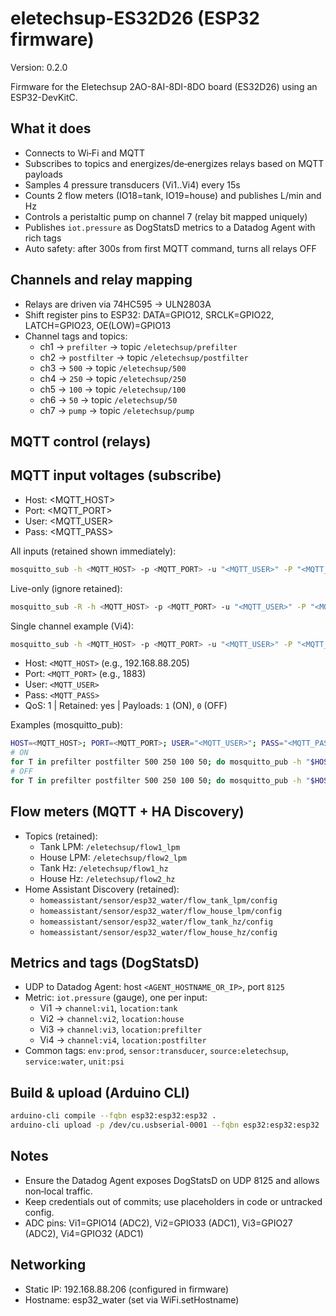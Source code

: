 # eletechsup-ES32D26 (ESP32 firmware)

Version: 0.2.0

Firmware for the Eletechsup 2AO-8AI-8DI-8DO board (ES32D26) using an ESP32-DevKitC.

## What it does
- Connects to Wi‑Fi and MQTT
- Subscribes to topics and energizes/de‑energizes relays based on MQTT payloads
- Samples 4 pressure transducers (Vi1..Vi4) every 15s
- Counts 2 flow meters (IO18=tank, IO19=house) and publishes L/min and Hz
- Controls a peristaltic pump on channel 7 (relay bit mapped uniquely)
- Publishes `iot.pressure` as DogStatsD metrics to a Datadog Agent with rich tags
- Auto safety: after 300s from first MQTT command, turns all relays OFF

## Channels and relay mapping
- Relays are driven via 74HC595 -> ULN2803A
- Shift register pins to ESP32: DATA=GPIO12, SRCLK=GPIO22, LATCH=GPIO23, OE(LOW)=GPIO13
- Channel tags and topics:
  - ch1 → `prefilter`   → topic `/eletechsup/prefilter`
  - ch2 → `postfilter`  → topic `/eletechsup/postfilter`
  - ch3 → `500`         → topic `/eletechsup/500`
  - ch4 → `250`         → topic `/eletechsup/250`
  - ch5 → `100`         → topic `/eletechsup/100`
  - ch6 → `50`          → topic `/eletechsup/50`
  - ch7 → `pump`        → topic `/eletechsup/pump`

## MQTT control (relays)

## MQTT input voltages (subscribe)
- Host: <MQTT_HOST>
- Port: <MQTT_PORT>
- User: <MQTT_USER>
- Pass: <MQTT_PASS>

All inputs (retained shown immediately):
```bash
mosquitto_sub -h <MQTT_HOST> -p <MQTT_PORT> -u "<MQTT_USER>" -P "<MQTT_PASS>" -t "/eletechsup/inputs/#" -v
```

Live-only (ignore retained):
```bash
mosquitto_sub -R -h <MQTT_HOST> -p <MQTT_PORT> -u "<MQTT_USER>" -P "<MQTT_PASS>" -t "/eletechsup/inputs/#" -v
```

Single channel example (Vi4):
```bash
mosquitto_sub -h <MQTT_HOST> -p <MQTT_PORT> -u "<MQTT_USER>" -P "<MQTT_PASS>" -t "/eletechsup/inputs/vi4" -v
```


- Host: `<MQTT_HOST>` (e.g., 192.168.88.205)
- Port: `<MQTT_PORT>` (e.g., 1883)
- User: `<MQTT_USER>`
- Pass: `<MQTT_PASS>`
- QoS: 1 | Retained: yes | Payloads: `1` (ON), `0` (OFF)

Examples (mosquitto_pub):
```bash
HOST=<MQTT_HOST>; PORT=<MQTT_PORT>; USER="<MQTT_USER>"; PASS="<MQTT_PASS>"
# ON
for T in prefilter postfilter 500 250 100 50; do mosquitto_pub -h "$HOST" -p "$PORT" -u "$USER" -P "$PASS" -t "/eletechsup/$T" -m '1' -q 1 -r; done
# OFF
for T in prefilter postfilter 500 250 100 50; do mosquitto_pub -h "$HOST" -p "$PORT" -u "$USER" -P "$PASS" -t "/eletechsup/$T" -m '0' -q 1 -r; done
```

## Flow meters (MQTT + HA Discovery)
- Topics (retained):
  - Tank LPM: `/eletechsup/flow1_lpm`
  - House LPM: `/eletechsup/flow2_lpm`
  - Tank Hz: `/eletechsup/flow1_hz`
  - House Hz: `/eletechsup/flow2_hz`
- Home Assistant Discovery (retained):
  - `homeassistant/sensor/esp32_water/flow_tank_lpm/config`
  - `homeassistant/sensor/esp32_water/flow_house_lpm/config`
  - `homeassistant/sensor/esp32_water/flow_tank_hz/config`
  - `homeassistant/sensor/esp32_water/flow_house_hz/config`

## Metrics and tags (DogStatsD)
- UDP to Datadog Agent: host `<AGENT_HOSTNAME_OR_IP>`, port `8125`
- Metric: `iot.pressure` (gauge), one per input:
  - Vi1 → `channel:vi1`, `location:tank`
  - Vi2 → `channel:vi2`, `location:house`
  - Vi3 → `channel:vi3`, `location:prefilter`
  - Vi4 → `channel:vi4`, `location:postfilter`
- Common tags: `env:prod`, `sensor:transducer`, `source:eletechsup`, `service:water`, `unit:psi`

## Build & upload (Arduino CLI)
```bash
arduino-cli compile --fqbn esp32:esp32:esp32 .
arduino-cli upload -p /dev/cu.usbserial-0001 --fqbn esp32:esp32:esp32 .
```

## Notes
- Ensure the Datadog Agent exposes DogStatsD on UDP 8125 and allows non‑local traffic.
- Keep credentials out of commits; use placeholders in code or untracked config.
- ADC pins: Vi1=GPIO14 (ADC2), Vi2=GPIO33 (ADC1), Vi3=GPIO27 (ADC2), Vi4=GPIO32 (ADC1)

## Networking
- Static IP: 192.168.88.206 (configured in firmware)
- Hostname: esp32_water (set via WiFi.setHostname)

